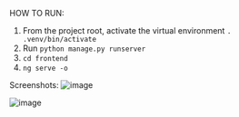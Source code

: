 
HOW TO RUN:
1) From the project root, activate the virtual environment `. .venv/bin/activate`
2) Run `python manage.py runserver`
3) `cd frontend`
4) `ng serve -o`



Screenshots:
![image](https://user-images.githubusercontent.com/48864825/218138380-ba3fbf14-824f-4a44-8c2e-22e5b96fae36.png)

![image](https://user-images.githubusercontent.com/48864825/218138464-b149c976-f38f-4e19-9c16-a1fcaf071aca.png)

